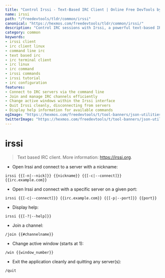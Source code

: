 ```yaml
---
title: "Control Irssi - Text-Based IRC Client | Online Free DevTools by Hexmos"
name: irssi
path: "/freedevtools/tldr/common/irssi"
canonical: "https://hexmos.com/freedevtools/tldr/common/irssi/"
description: "Control IRC sessions with Irssi, a powerful text-based IRC client. Manage channels, connect to servers, and quit sessions using commands. Free online tool, no registration required."
category: common
keywords:
- irssi client
- irc client linux
- command line irc
- text based irc
- irc terminal client
- irc linux
- irc command
- irssi commands
- irssi tutorial
- irc configuration
features:
- Connect to IRC servers via the command line
- Join and manage IRC channels efficiently
- Change active windows within the Irssi interface
- Quit Irssi cleanly, disconnecting from servers
- Display help information for available commands
ogImage: "https://hexmos.com/freedevtools/t/tool-banners/json-utilities-banner.png"
twitterImage: "https://hexmos.com/freedevtools/t/tool-banners/json-utilities-banner.png"
---
```


# irssi

> Text based IRC client.
> More information: <https://irssi.org>.

- Open Irssi and connect to a server with a nickname:

`irssi {{[-n|--nick]}} {{nickname}} {{[-c|--connect]}} {{irc.example.com}}`

- Open Irssi and connect with a specific server on a given port:

`irssi {{[-c|--connect]}} {{irc.example.com}} {{[-p|--port]}} {{port}}`

- Display help:

`irssi {{[-?|--help]}}`

- Join a channel:

`/join {{#channelname}}`

- Change active window (starts at 1):

`/win {{window_number}}`

- Exit the application cleanly and quitting any server(s):

`/quit`

